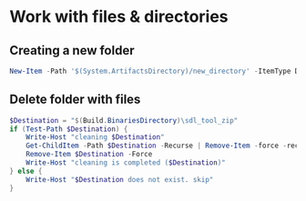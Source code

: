 # Work with files & directories

## Creating a new folder
```powershell
New-Item -Path '$(System.ArtifactsDirectory)/new_directory' -ItemType Directory
```

## Delete folder with files
```powershell
$Destination = "$(Build.BinariesDirectory)\sdl_tool_zip"
if (Test-Path $Destination) {
    Write-Host "cleaning $Destination"
    Get-ChildItem -Path $Destination -Recurse | Remove-Item -force -recurse -Verbose
    Remove-Item $Destination -Force
    Write-Host "cleaning is completed ($Destination)"
} else {
    Write-Host "$Destination does not exist. skip"
}
```